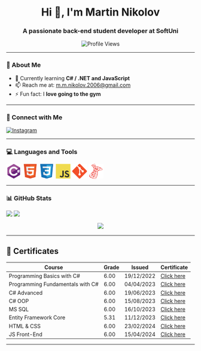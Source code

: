 <h1 align="center">Hi 👋, I'm Martin Nikolov</h1>
<h3 align="center">A passionate back-end student developer at SoftUni</h3>

<p align="center">
  <img src="https://komarev.com/ghpvc/?username=mmnikolov&label=Profile%20views&color=0e75b6&style=flat" alt="Profile Views" />
</p>

---

### 🧠 About Me

- 🌱 Currently learning **C# / .NET and JavaScript**
- 📫 Reach me at: [m.m.nikolov.2006@gmail.com](mailto:m.m.nikolov.2006@gmail.com)
- ⚡ Fun fact: I **love going to the gym**

---

### 📲 Connect with Me
<p align="left">
  <a href="https://instagram.com/martige4a" target="_blank">
    <img src="https://img.shields.io/badge/Instagram-%23E4405F.svg?&style=for-the-badge&logo=instagram&logoColor=white" alt="Instagram"/>
  </a>
</p>

---

### 💻 Languages and Tools

<p align="left">
  <img src="https://raw.githubusercontent.com/devicons/devicon/master/icons/csharp/csharp-original.svg" width="40" height="40" alt="C#" />
  <img src="https://raw.githubusercontent.com/devicons/devicon/master/icons/html5/html5-original.svg" width="40" height="40" alt="HTML5" />
  <img src="https://raw.githubusercontent.com/devicons/devicon/master/icons/css3/css3-original.svg" width="40" height="40" alt="CSS3" />
  <img src="https://raw.githubusercontent.com/devicons/devicon/master/icons/javascript/javascript-original.svg" width="40" height="40" alt="JavaScript" />
  <img src="https://raw.githubusercontent.com/devicons/devicon/master/icons/git/git-original.svg" width="40" height="40" alt="Git" />
  <img src="https://raw.githubusercontent.com/devicons/devicon/master/icons/microsoftsqlserver/microsoftsqlserver-plain.svg" width="40" height="40" alt="MSSQL" />
</p>

---

### 📊 GitHub Stats

<p align="left">
  <img src="https://github-readme-stats.vercel.app/api?username=mmnikolov&show_icons=true&theme=default" height="160" />
  <img src="https://github-readme-stats.vercel.app/api/top-langs/?username=mmnikolov&layout=compact" height="160"/>
</p>

<p align="center">
  <img src="https://github-readme-streak-stats.herokuapp.com?user=mmnikolov&theme=default" width="800" />
</p>

---

## 📜 Certificates

| Course | Grade | Issued | Certificate |
|--------|-------|--------|-------------|
| Programming Basics with C# | 6.00 | 19/12/2022 | [Click here](https://softuni.bg/certificates/details/152442/48363c91) |
| Programming Fundamentals with C# | 6.00 | 04/04/2023 | [Click here](https://softuni.bg/certificates/details/166720/fb67ed3e) |
| C# Advanced | 6.00 | 19/06/2023 | [Click here](https://softuni.bg/certificates/details/173705/9f608d81) |
| C# OOP | 6.00 | 15/08/2023 | [Click here](https://softuni.bg/certificates/details/183090/8ca134f1) |
| MS SQL | 6.00 | 16/10/2023 | [Click here](https://softuni.bg/certificates/details/185793/255e175e) |
| Entity Framework Core | 5.31 | 11/12/2023 | [Click here](https://softuni.bg/Certificates/Details/197359/2153cb71) |
| HTML & CSS | 6.00 | 23/02/2024 | [Click here](https://softuni.bg/certificates/details/205556/90f6afcb) |
| JS Front-End | 6.00 | 15/04/2024 | [Click here](https://softuni.bg/certificates/details/212555/4b9bff3d) |

---

